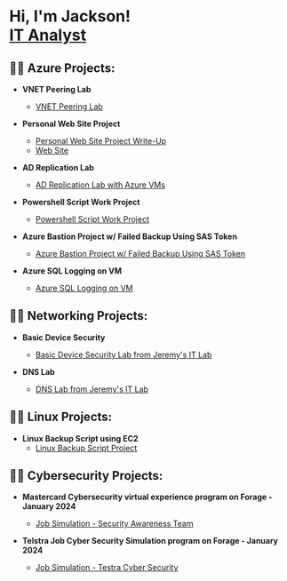 <h1>Hi, I'm Jackson! <br/><a href="https://github.com/610jackson">IT Analyst</a></h1>


<h2>👨‍💻 Azure Projects:</h2>

- <b>VNET Peering Lab</b>
  - [VNET Peering Lab](https://docs.google.com/document/d/1HrCR2SEZ9hlYChwkWtvRo2Ocpm3Jrae7MOFmnsEbwpc/edit?usp=sharing)

- <b>Personal Web Site Project</b>
  - [Personal Web Site Project Write-Up](https://docs.google.com/document/d/1j9MxkqKDd6yqA3piqKrfOEVuGmaNPiqCEG1TeaEyy1E/edit?usp=sharing)
  - [Web Site](https://jacksonresumestorage.z13.web.core.windows.net/?fbclid=IwY2xjawF9OJRleHRuA2FlbQIxMAABHSmAkgd5jsINmHUju8b1wlUAarBvZzt2_6vDTvWH7luCeIELrJAqJYWALA_aem_PXzmbIUVtZRV3_eZUJcTdQ)
  
- <b>AD Replication Lab</b>
  - [AD Replication Lab with Azure VMs](https://docs.google.com/document/d/1Tw7K1OPe4NvjPlkNE67fuM5fpTgYOAwThIr3EDjvGVA/edit?usp=sharing)

- <b>Powershell Script Work Project</b>
  - [Powershell Script Work Project](https://docs.google.com/document/d/1VOGXSihe9m61k0k3Odh6WIAxaKGA9vDTDnrBIE9i60A/edit?usp=sharing)
  
- <b>Azure Bastion Project w/ Failed Backup Using SAS Token</b>
  - [Azure Bastion Project w/ Failed Backup Using SAS Token](https://docs.google.com/document/d/1JpCmBd6PrXwwCpQUmRHiyPdPF_T_dx-69YMLKhQABAI/edit?usp=sharing)

- <b>Azure SQL Logging on VM </b>
  - [Azure SQL Logging on VM](https://docs.google.com/document/d/1MXariu7f9YPHo8kFrm6Li6IvLe9IEznXpA0gr_Jwaqk/edit?usp=sharing)
  


<h2>👨‍💻 Networking Projects:</h2>

- <b>Basic Device Security </b>
  - [Basic Device Security Lab from Jeremy's IT Lab](https://github.com/610jackson/Basic-Device-Security/blob/main/README.md)
    
- <b>DNS Lab </b>
  - [DNS Lab from Jeremy's IT Lab](https://docs.google.com/document/d/1nFoOV7xGBsgR2h2ZW7jJfiEHOeeFaFyNCLXqNHxw5YQ/edit?usp=sharing)

<h2>👨‍💻 Linux Projects:</h2>

- <b>Linux Backup Script using EC2 </b>
  - [Linux Backup Script Project](https://github.com/610jackson/LinuxBackupScript/blob/main/README.md)
 
<h2>👨‍💻 Cybersecurity Projects:</h2>

- <b>Mastercard Cybersecurity virtual experience program on Forage - January 2024 </b>
  - [Job Simulation - Security Awareness Team](https://github.com/610jackson/MasterCard-Lab.git)

- <b>Telstra Job Cyber Security Simulation program on Forage - January 2024 </b>
  - [Job Simulation - Testra Cyber Security](https://github.com/610jackson/Telstra-Project)
 

